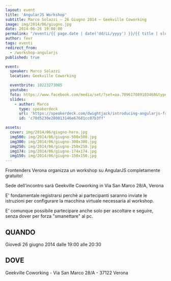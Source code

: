 ```yaml
---
layout: event
title: 'AngularJS Workshop'
subtitle: Marco Solazzi – 26 Giugno 2014 – Geekville Coworking
image: img/2014/06/giugno.jpg
date: 2014-06-26 19:00:00
permalink: "/eventi/{{ page.date | date('dd/LL/yyyy') }}/{{ title | slug }}/index.html"
author: fevr
tags: eventi
redirect_from:
  - /workshop-angularjs
published: true

event:
  speaker: Marco Solazzi
  location: Geekville Coworking

  eventbrite: 10223273085
  youtube:
  foto: https://www.facebook.com/media/set/?set=oa.709617089103468&type=1
  slides:
    - author: Marco
      type: speakerdeck
      url: 'https://speakerdeck.com/dwightjack/introducing-angularjs-frontenders-verona'
      id: 'c70d5230e280013146e67681cc07b3ff'

assets:
  cover: img/2014/06/giugno-hero.jpg
  img500: img/2014/06/giugno-500x500.jpg
  img300: img/2014/06/giugno-300x300.jpg
  img250: img/2014/06/giugno-250x250.jpg
  img174: img/2014/06/giugno-174x174.jpg
  img150: img/2014/06/giugno-150x150.jpg
---
```


Frontenders Verona organizza un workshop su AngularJS completamente gratuito!

Sede dell'incontro sarà Geekville Coworking in Via San Marco 28/A, Verona

E' fondamentale registrarsi perchè ai partecipanti saranno inviate le istruzioni per configurare la macchina
virtuale necessaria al workshop.

E' comunque possibile partecipare anche solo per ascoltare e seguire, senza dover per forza "smanettare" al pc.

## QUANDO

Giovedì 26 giugno 2014 dalle 19:00 alle 20:30

## DOVE

Geekville Coworking - Via San Marco 28/A - 37122 Verona
